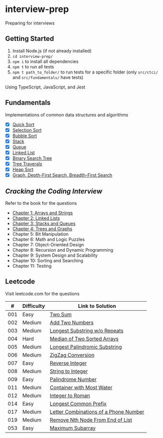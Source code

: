 # interview-prep

Preparing for interviews

## Getting Started

1.  Install Node.js (if not already installed)
2.  `cd interview-prep/`
3.  `npm i` to install all dependencies
4.  `npm t` to run all tests
5.  `npm t path_to_folder/` to run tests for a specific folder (only `src/ctci/` and `src/fundamentals/` have tests)

Using TypeScript, JavaScript, and Jest

## Fundamentals

Implementations of common data structures and algorithms

- [x] [Quick Sort](./src/fundamentals/quicksort/)
- [x] [Selection Sort](./src/fundamentals/selection-sort)
- [x] [Bubble Sort](./src/fundamentals/bubblesort/)
- [x] [Stack](./src/fundamentals/stack/)
- [x] [Queue](./src/fundamentals/queue/)
- [x] [Linked List](./src/fundamentals/linked-list/)
- [x] [Binary Search Tree](./src/fundamentals/binary-search-tree/)
- [x] [Tree Traverals](./src/fundamentals/tree-traversals/)
- [x] [Heap Sort](./src/fundamentals/heapsort/)
- [x] [Graph, Depth-First Search, Breadth-First Search](./src/fundamentals/graph/)

## _Cracking the Coding Interview_

Refer to the book for the questions

- [Chapter 1: Arrays and Strings](./src/ctci/chapter01/)
- [Chapter 2: Linked Lists](./src/ctci/chapter02/)
- [Chapter 3: Stacks and Queues](./src/ctci/chapter03/)
- [Chapter 4: Trees and Graphs](./src/ctci/chapter04/)
- Chapter 5: Bit Manipulation
- Chapter 6: Math and Logic Puzzles
- Chapter 7: Object-Oriented Design
- Chapter 8: Recursion and Dynamic Programming
- Chapter 9: System Design and Scalability
- Chapter 10: Sorting and Searching
- Chapter 11: Testing

## Leetcode

Visit leetcode.com for the questions

| #   | Difficulty | Link to Solution                                             |
| --- | ---------- | ------------------------------------------------------------ |
| 001 | Easy       | [Two Sum](./src/leetcode/001/)                               |
| 002 | Medium     | [Add Two Numbers](./src/leetcode/002/)                       |
| 003 | Medium     | [Longest Substring w/o Repeats](./src/leetcode/003/)         |
| 004 | Hard       | [Median of Two Sorted Arrays](./src/leetcode/004/)           |
| 005 | Medium     | [Longest Palindromic Substring](./src/leetcode/005/)         |
| 006 | Medium     | [ZigZag Conversion](./src/leetcode/006/)                     |
| 007 | Easy       | [Reverse Integer](./src/leetcode/007/)                       |
| 008 | Medium     | [String to Integer](./src/leetcode/008/)                     |
| 009 | Easy       | [Palindrome Number](./src/leetcode/009/)                     |
| 011 | Medium     | [Container with Most Water](./src/leetcode/011/)             |
| 012 | Medium     | [Integer to Roman](./src/leetcode/012/)                      |
| 014 | Easy       | [Longest Common Prefix](./src/leetcode/014/)                 |
| 017 | Medium     | [Letter Combinations of a Phone Number](./src/leetcode/017/) |
| 019 | Medium     | [Remove Nth Node From End of List](./src/leetcode/019/)      |
| 053 | Easy       | [Maximum Subarray](./src/leetcode/053/)                      |
